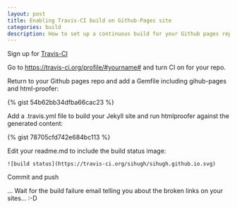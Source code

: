```yaml
---
layout: post
title: Enabling Travis-CI build on Github-Pages site
categories: build
description: How to set up a continuous build for your Github pages repo to do basic testing.
---
```


Sign up for [Travis-CI](https://travis-ci.org)

Go to https://travis-ci.org/profile/#yourname# and turn CI on for your repo.

Return to your Github pages repo and add a Gemfile including gihub-pages and html-proofer:

{% gist 54b62bb34dfba66cac23 %}

Add a .travis.yml file to build your Jekyll site and run htmlproofer against the generated content:

{% gist 78705cfd742e684bc113 %}

Edit your readme.md to include the build status image:

    ![build status](https://travis-ci.org/sihugh/sihugh.github.io.svg)

Commit and push

... Wait for the build failure email telling you about the broken links on your sites... :-D
